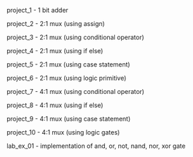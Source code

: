 project_1 - 1 bit adder

project_2 - 2:1 mux (using assign)

project_3 - 2:1 mux (using conditional operator)

project_4 - 2:1 mux (using if else)

project_5 - 2:1 mux (using case statement)

project_6 - 2:1 mux (using logic primitive)

project_7 - 4:1 mux (using conditional operator)

project_8 - 4:1 mux (using if else)

project_9 - 4:1 mux (using case statement)

project_10 - 4:1 mux (using logic gates)

lab_ex_01 - implementation of and, or, not, nand, nor, xor gate
